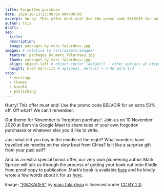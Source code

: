```yaml
---
title: Forgotten purchase 
date: 2020-10-13T23:00:00.000+00:00
excerpt: Hurry! This offer must end! Use the promo code BELVOIR for an extra 50% off.  Off what? We can’t remember.
author: tris
draft: 
seo:
  title:
  description:
  image: packages_by_marc_falardeau.jpg
images: # relative to /src/assets/images/
  feature: packages_by_marc_falardeau.jpg
  thumb: packages_by_marc_falardeau.jpg
  align: object-left # object-center (default) - other options at https://tailwindcss.com/docs/object-position
  height: h-64 md:h-1/3 # optional. Default = h-48 md:h-1/3
tags:
  - meetings
  - themes
  - kindle
  - publishing
---
```


Hurry! This offer must end! Use the promo code BELVOIR for an extra 50% off.  Off what? We can’t remember. 

Our theme for November is 'forgotten purchase'. Join us on 10 November 2020 at 8pm via Google Meet to share tales of your own forgotten purchases or whatever else you'd like to write.

Just what did you buy in the middle of the night? What wonders have travelled six months on the slow boat from China? Is it like a surprise gift from your past self?

And as an extra special bonus offer,  our very own pioneering author Mark Spruce will talk us through the process of getting your book out onto Kindle from proof copy to publication. Mark’s book is available [here](https://www.amazon.co.uk/Dad-Box-Mark-Spruce/dp/B08KGZZR79/ref=tmm_pap_swatch_0?_encoding=UTF8&qid=&sr= "Dad in a Box on Amazon") and he kindly wrote a few words about it for us [here](https://belvoirwriting.co.uk/dad-in-a-box).

Image: ["PACKAGES"](https://www.flickr.com/photos/49889874@N05/4772680734) by [marc falardeau](https://www.flickr.com/photos/49889874@N05) is licensed under [CC BY 2.0](https://creativecommons.org/licenses/by/2.0/?ref=ccsearch&atype=rich).